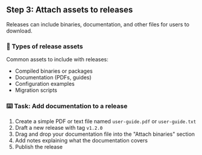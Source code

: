 ## Step 3: Attach assets to releases

Releases can include binaries, documentation, and other files for users to download.

### 📎 Types of release assets

Common assets to include with releases:
- Compiled binaries or packages
- Documentation (PDFs, guides)
- Configuration examples
- Migration scripts

### :keyboard: Task: Add documentation to a release

1. Create a simple PDF or text file named `user-guide.pdf` or `user-guide.txt`
2. Draft a new release with tag `v1.2.0`
3. Drag and drop your documentation file into the "Attach binaries" section
4. Add notes explaining what the documentation covers
5. Publish the release

